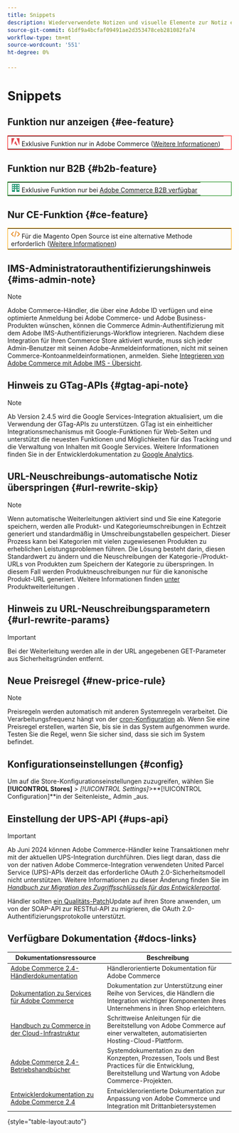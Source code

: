 ```yaml
---
title: Snippets
description: Wiederverwendete Notizen und visuelle Elemente zur Notiz eines Features oder einer Seite, die auf eine bestimmte Bearbeitung angewendet wird
source-git-commit: 61df9a4bcfaf09491ae2d353478ceb281082fa74
workflow-type: tm+mt
source-wordcount: '551'
ht-degree: 0%

---
```


# Snippets

## Funktion nur anzeigen {#ee-feature}

<table style="border:1px solid red">
<tr><td><img alt="Adobe Commerce-Funktion" src="../assets/adobe-logo.svg" width="20" height="20" /> Exklusive Funktion nur in Adobe Commerce (<a href="https://experienceleague.adobe.com/docs/commerce-admin/user-guides/home.html#product-editions">Weitere Informationen</a>)</td></tr>
</table>

## Funktion nur B2B {#b2b-feature}

<table style="border:1px solid green">
<tr><td><img alt="Adobe Commerce B2B-Funktion" src="../assets/b2b.svg" width="20" height="20" /> Exklusive Funktion nur bei <a href="https://experienceleague.adobe.com/docs/commerce-admin/b2b/introduction.html?lang=en">Adobe Commerce B2B verfügbar</a></td></tr>
</table>

## Nur CE-Funktion {#ce-feature}

<table style="border:1px solid orange">
<tr><td><img alt="Magento Open Source" src="../assets/open-source.svg" width="20" height="20" /> Für die Magento Open Source ist eine alternative Methode erforderlich (<a href="https://experienceleague.adobe.com/docs/commerce-admin/user-guides/home.html#product-editions">Weitere Informationen</a>)</td></tr>
</table>

## IMS-Administratorauthentifizierungshinweis {#ims-admin-note}

>[!NOTE]
>
>Adobe Commerce-Händler, die über eine Adobe ID verfügen und eine optimierte Anmeldung bei Adobe Commerce- und Adobe Business-Produkten wünschen, können die Commerce Admin-Authentifizierung mit dem Adobe IMS-Authentifizierungs-Workflow integrieren. Nachdem diese Integration für Ihren Commerce Store aktiviert wurde, muss sich jeder Admin-Benutzer mit seinen Adobe-Anmeldeinformationen, nicht mit seinen Commerce-Kontoanmeldeinformationen, anmelden. Siehe [Integrieren von Adobe Commerce mit Adobe IMS - Übersicht](/help/getting-started/adobe-ims-integration-overview.md).

## Hinweis zu GTag-APIs {#gtag-api-note}

>[!NOTE]
>
>Ab Version 2.4.5 wird die Google Services-Integration aktualisiert, um die Verwendung der GTag-APIs zu unterstützen. GTag ist ein einheitlicher Integrationsmechanismus mit Google-Funktionen für Web-Seiten und unterstützt die neuesten Funktionen und Möglichkeiten für das Tracking und die Verwaltung von Inhalten mit Google Services. Weitere Informationen finden Sie in der Entwicklerdokumentation zu [Google Analytics](https://developers.google.com/analytics/devguides/collection/gtagjs).

## URL-Neuschreibungs-automatische Notiz überspringen {#url-rewrite-skip}

>[!NOTE]
>
>Wenn automatische Weiterleitungen aktiviert sind und Sie eine Kategorie speichern, werden alle Produkt- und Kategorieumschreibungen in Echtzeit generiert und standardmäßig in Umschreibungstabellen gespeichert. Dieser Prozess kann bei Kategorien mit vielen zugewiesenen Produkten zu erheblichen Leistungsproblemen führen. Die Lösung besteht darin, diesen Standardwert zu ändern und die Neuschreibungen der Kategorie-/Produkt-URLs von Produkten zum Speichern der Kategorie zu überspringen. In diesem Fall werden Produktneuschreibungen nur für die kanonische Produkt-URL generiert. Weitere Informationen finden [ unter ](/help/merchandising-promotions/url-redirect-product-automatic.md) Produktweiterleitungen .

## Hinweis zu URL-Neuschreibungsparametern {#url-rewrite-params}

>[!IMPORTANT]
>
>Bei der Weiterleitung werden alle in der URL angegebenen GET-Parameter aus Sicherheitsgründen entfernt.

## Neue Preisregel {#new-price-rule}

>[!NOTE]
>
>Preisregeln werden automatisch mit anderen Systemregeln verarbeitet. Die Verarbeitungsfrequenz hängt von der [cron-Konfiguration](https://experienceleague.adobe.com/docs/commerce-operations/configuration-guide/cli/configure-cron-jobs.html) ab. Wenn Sie eine Preisregel erstellen, warten Sie, bis sie in das System aufgenommen wurde. Testen Sie die Regel, wenn Sie sicher sind, dass sie sich im System befindet.

## Konfigurationseinstellungen {#config}

Um auf die Store-Konfigurationseinstellungen zuzugreifen, wählen Sie **[!UICONTROL Stores]** > _[!UICONTROL Settings]_>**[!UICONTROL Configuration]**in der Seitenleiste_ Admin _aus.

## Einstellung der UPS-API {#ups-api}

>[!IMPORTANT]
>
>Ab Juni 2024 können Adobe Commerce-Händler keine Transaktionen mehr mit der aktuellen UPS-Integration durchführen. Dies liegt daran, dass die von der nativen Adobe Commerce-Integration verwendeten United Parcel Service (UPS)-APIs derzeit das erforderliche OAuth 2.0-Sicherheitsmodell nicht unterstützen. Weitere Informationen zu dieser Änderung finden Sie im [_Handbuch zur Migration des Zugriffsschlüssels für das Entwicklerportal_](https://developer.ups.com/oauth-developer-guide). <br/>
>
>Händler sollten [ein Qualitäts-Patch](https://experienceleague.adobe.com/docs/commerce-knowledge-base/kb/troubleshooting/known-issues-patches-attached/ups-shipping-method-integration-migration-from-soap-to-restful-api.html)Update auf ihren Store anwenden, um von der SOAP-API zur RESTful-API zu migrieren, die OAuth 2.0-Authentifizierungsprotokolle unterstützt.


## Verfügbare Dokumentation {#docs-links}

| Dokumentationsressource | Beschreibung |
|----------------------- | ----------- |
| [Adobe Commerce 2.4-Händlerdokumentation](../landing/home.md) | Händlerorientierte Dokumentation für Adobe Commerce |
| [Dokumentation zu Services für Adobe Commerce](https://experienceleague.adobe.com/docs/commerce-merchant-services/user-guides/home.html) | Dokumentation zur Unterstützung einer Reihe von Services, die Händlern die Integration wichtiger Komponenten ihres Unternehmens in ihren Shop erleichtern. |
| [Handbuch zu Commerce in der Cloud-Infrastruktur](https://experienceleague.adobe.com/docs/commerce-cloud-service/user-guide/overview.html) | Schrittweise Anleitungen für die Bereitstellung von Adobe Commerce auf einer verwalteten, automatisierten Hosting-Cloud-Plattform. |
| [Adobe Commerce 2.4-Betriebshandbücher](https://experienceleague.adobe.com/docs/commerce-operations/operational-guides/home.html) | Systemdokumentation zu den Konzepten, Prozessen, Tools und Best Practices für die Entwicklung, Bereitstellung und Wartung von Adobe Commerce-Projekten. |
| [Entwicklerdokumentation zu Adobe Commerce 2.4](https://developer.adobe.com/commerce/docs) | Entwicklerorientierte Dokumentation zur Anpassung von Adobe Commerce und Integration mit Drittanbietersystemen |

{style="table-layout:auto"}
